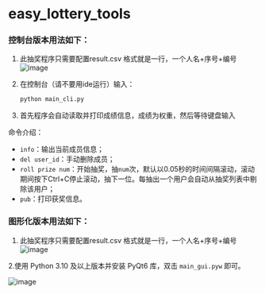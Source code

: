 # easy_lottery_tools



### 控制台版本用法如下：

1. 此抽奖程序只需要配置result.csv
格式就是一行，一个人名+序号+编号
![image](https://github.com/sklfihggczx/easy_lottery_tools/assets/158799119/405811c7-f1b7-4414-b883-3e7f5e28013e)

3. 在控制台（请不要用ide运行）输入：

    ```sh
    python main_cli.py
    ```

4. 首先程序会自动读取并打印成绩信息，成绩为权重，然后等待键盘输入

命令介绍：

- `info`：输出当前成员信息；
- `del user_id`：手动删除成员；
- `roll prize num`：开始抽奖，抽`num`次，默认以0.05秒的时间间隔滚动，滚动期间按下Ctrl+C停止滚动，抽下一位。每抽出一个用户会自动从抽奖列表中剔除该用户；
- `pub`：打印获奖信息。

### 图形化版本用法如下：
1. 此抽奖程序只需要配置result.csv
格式就是一行，一个人名+序号+编号
![image](https://github.com/sklfihggczx/easy_lottery_tools/assets/158799119/c0601a5f-dc6e-46d0-9be5-2a83ad6cc3cf)

2.使用 Python 3.10 及以上版本并安装 PyQt6 库，双击 `main_gui.pyw` 即可。

![image](https://github.com/sklfihggczx/easy_lottery_tools/assets/158799119/887123f3-15c3-4e00-bbdb-e7f4e236d881)

